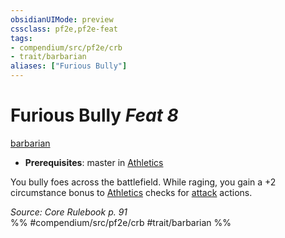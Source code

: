 ```yaml
---
obsidianUIMode: preview
cssclass: pf2e,pf2e-feat
tags:
- compendium/src/pf2e/crb
- trait/barbarian
aliases: ["Furious Bully"]
---
```

# Furious Bully  *Feat 8*  
[barbarian](Reference/Rules/Traits/barbarian.md "Barbarian Class Trait")  

- **Prerequisites**: master in [Athletics](skills.md#Athletics)

You bully foes across the battlefield. While raging, you gain a +2 circumstance bonus to [Athletics](skills.md#Athletics) checks for [attack](attack.md "Attack Combat Trait") actions.

*Source: Core Rulebook p. 91*  
%% #compendium/src/pf2e/crb #trait/barbarian %%